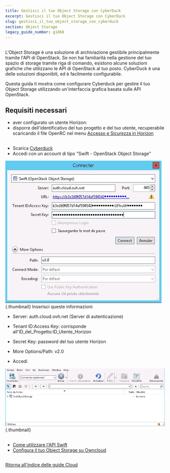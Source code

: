 ```yaml
---
title: Gestisci il tuo Object Storage con CyberDuck
excerpt: Gestisci il tuo Object Storage con CyberDuck
slug: gestisci_il_tuo_object_storage_con_cyberduck
section: Object Storage
legacy_guide_number: g1868
---
```



## 
L'Object Storage è una soluzione di archiviazione gestibile principalmente tramite l'API di OpenStack.
Se non hai familiarità nella gestione del tuo spazio di storage tramite riga di comando, esistono alcune soluzioni grafiche che utilizzano le API di OpenStack al tuo posto.
CyberDuck è una delle soluzioni disponibili, ed è facilmente configurabile.

Questa guida ti mostra come configurare Cyberduck per gestire il tuo Object Storage utilizzando un'interfaccia grafica basata sulle API OpenStack.


## Requisiti necessari

- aver configurato un utente Horizon: []({legacy}1773)
- disporre dell'identificativo del tuo progetto e del tuo utente, recuperabile scaricando il file OpenRC nel menu [Accesso e Sicurezza in Horizon]({legacy}1774)




## 

- Scarica [Cyberduck](https://cyberduck.io/)
- Accedi con un account di tipo "Swift - OpenStack Object Storage"



![](images/img_2757.jpg){.thumbnail}
Inserisci queste informazioni:

- Server: auth.cloud.ovh.net (Server di autenticazione)
- Tenant ID:Access Key: corrisponde all'ID_del_Progetto:ID_Utente_Horizon
- Secret Key: password del tuo utente Horizon
- More Options/Path: v2.0



- Accedi



![](images/img_2756.jpg){.thumbnail}


## 

- [Come utilizzare l'API Swift]({legacy}1916)
- [Configura il tuo Object Storage su Owncloud]({legacy}2000)




## 
[Ritorna all'indice delle guide Cloud]({legacy}1785)

